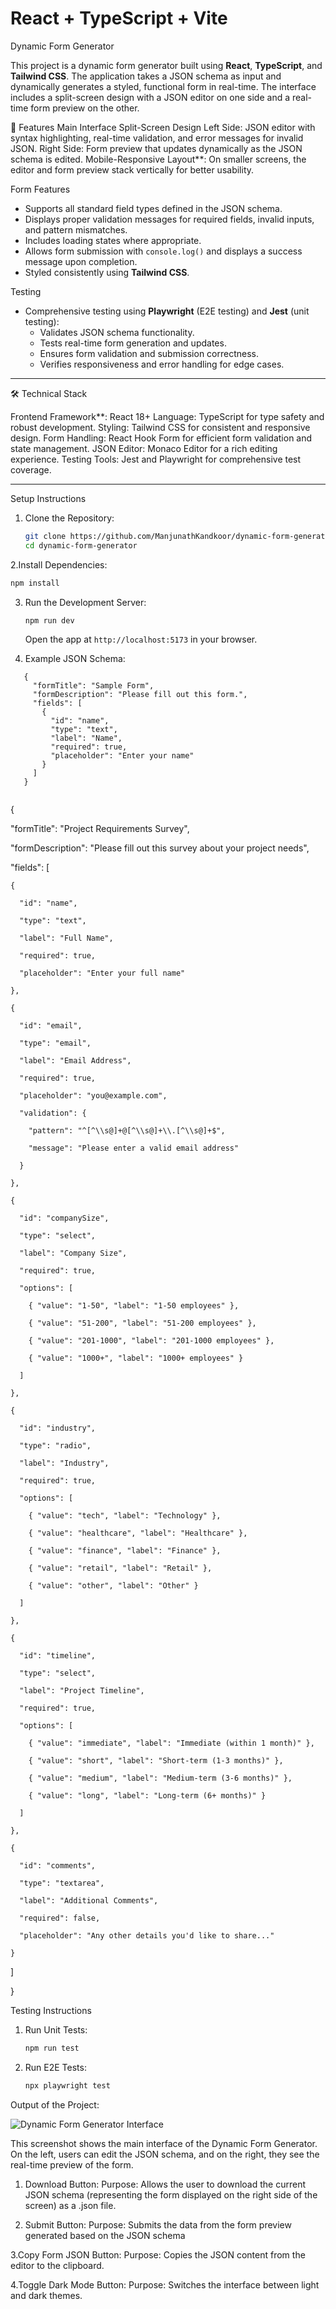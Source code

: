  # React + TypeScript + Vite

 Dynamic Form Generator

This project is a dynamic form generator built using **React**, **TypeScript**, and **Tailwind CSS**. The application takes a JSON schema as input and dynamically generates a styled, functional form in real-time. The interface includes a split-screen design with a JSON editor on one side and a real-time form preview on the other.

🚀 Features
Main Interface
Split-Screen Design
  Left Side: JSON editor with syntax highlighting, real-time validation, and error messages for invalid JSON.
  Right Side: Form preview that updates dynamically as the JSON schema is edited.
Mobile-Responsive Layout**:
 On smaller screens, the editor and form preview stack vertically for better usability.

 Form Features
- Supports all standard field types defined in the JSON schema.
- Displays proper validation messages for required fields, invalid inputs, and pattern mismatches.
- Includes loading states where appropriate.
- Allows form submission with `console.log()` and displays a success message upon completion.
- Styled consistently using **Tailwind CSS**.

Testing
- Comprehensive testing using **Playwright** (E2E testing) and **Jest** (unit testing):
  - Validates JSON schema functionality.
  - Tests real-time form generation and updates.
  - Ensures form validation and submission correctness.
  - Verifies responsiveness and error handling for edge cases.

---

🛠️ Technical Stack

Frontend Framework**: React 18+
Language: TypeScript for type safety and robust development.
Styling: Tailwind CSS for consistent and responsive design.
Form Handling: React Hook Form for efficient form validation and state management.
JSON Editor: Monaco Editor for a rich editing experience.
Testing Tools: Jest and Playwright for comprehensive test coverage.

---


 Setup Instructions

1. Clone the Repository:
   ```bash
   git clone https://github.com/ManjunathKandkoor/dynamic-form-generator.git
   cd dynamic-form-generator
   ```

2.Install Dependencies:
   ```bash
   npm install
   ```

3. Run the Development Server:
   ```bash
   npm run dev
   ```
   Open the app at `http://localhost:5173` in your browser.

4. Example JSON Schema:
```
   {
     "formTitle": "Sample Form",
     "formDescription": "Please fill out this form.",
     "fields": [
       {
         "id": "name",
         "type": "text",
         "label": "Name",
         "required": true,
         "placeholder": "Enter your name"
       }
     ]
   }
   
```
{

  "formTitle": "Project Requirements Survey",

  "formDescription": "Please fill out this survey about your project needs",

  "fields": [

    {

      "id": "name",

      "type": "text",

      "label": "Full Name",

      "required": true,

      "placeholder": "Enter your full name"

    },

    {

      "id": "email",

      "type": "email",

      "label": "Email Address",

      "required": true,

      "placeholder": "you@example.com",

      "validation": {

        "pattern": "^[^\\s@]+@[^\\s@]+\\.[^\\s@]+$",

        "message": "Please enter a valid email address"

      }

    },

    {

      "id": "companySize",

      "type": "select",

      "label": "Company Size",

      "required": true,

      "options": [

        { "value": "1-50", "label": "1-50 employees" },

        { "value": "51-200", "label": "51-200 employees" },

        { "value": "201-1000", "label": "201-1000 employees" },

        { "value": "1000+", "label": "1000+ employees" }

      ]

    },

    {

      "id": "industry",

      "type": "radio",

      "label": "Industry",

      "required": true,

      "options": [

        { "value": "tech", "label": "Technology" },

        { "value": "healthcare", "label": "Healthcare" },

        { "value": "finance", "label": "Finance" },

        { "value": "retail", "label": "Retail" },

        { "value": "other", "label": "Other" }

      ]

    },

    {

      "id": "timeline",

      "type": "select",

      "label": "Project Timeline",

      "required": true,

      "options": [

        { "value": "immediate", "label": "Immediate (within 1 month)" },

        { "value": "short", "label": "Short-term (1-3 months)" },

        { "value": "medium", "label": "Medium-term (3-6 months)" },

        { "value": "long", "label": "Long-term (6+ months)" }

      ]

    },

    {

      "id": "comments",

      "type": "textarea",

      "label": "Additional Comments",

      "required": false,

      "placeholder": "Any other details you'd like to share..."

    }

  ]

}



 Testing Instructions

1. Run Unit Tests:
   ```bash
   npm run test
   ```

2. Run E2E Tests:
   ```bash
   npx playwright test
   ```


Output of the Project:

![Dynamic Form Generator Interface](./assets/DynamicFormGenerator.png)

This screenshot shows the main interface of the Dynamic Form Generator. On the left, users can edit the JSON schema, and on the right, they see the real-time preview of the form.

1. Download Button:
Purpose: Allows the user to download the current JSON schema (representing the form displayed on the right side of the screen) as a .json file.

2. Submit Button: 
Purpose: Submits the data from the form preview generated based on the JSON schema

3.Copy Form JSON Button:
 Purpose: Copies the JSON content from the editor to the clipboard.

4.Toggle Dark Mode Button:
Purpose: Switches the interface between light and dark themes.

